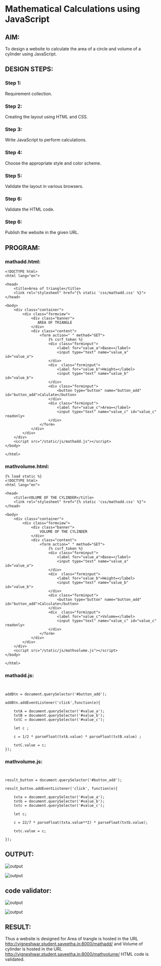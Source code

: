 # Mathematical Calculations using JavaScript
## AIM:
To design a website to calculate the area of a circle and volume of a cylinder using JavaScript.

## DESIGN STEPS:
### Step 1: 
Requirement collection.
### Step 2:
Creating the layout using HTML and CSS.
### Step 3:
Write JavaScript to perform calculations.
### Step 4:
Choose the appropriate style and color scheme.
### Step 5:
Validate the layout in various browsers.
### Step 6:
Validate the HTML code.
### Step 6:
Publish the website in the given URL.


## PROGRAM:

### mathadd.html:
```{% load static %}
<!DOCTYPE html>
<html lang="en">

<head>
    <title>Area of triangle</title>
    <link rel="stylesheet" href="{% static 'css/mathadd.css' %}">
</head>

<body>
    <div class="container">
        <div class="formview">
            <div class="banner">
               AREA OF TRIANGLE
            </div>
            <div class="content">
                <form action=" " method="GET">
                    {% csrf_token %}
                    <div class="forminput">
                        <label for="value_a">Base=</label>
                        <input type="text" name="value_a" id="value_a">
                    </div>
                    <div  class="forminput">
                        <label for="value_b">Height=</label>
                        <input type="text" name="value_b" id="value_b">
                    </div>                     
                    <div class="forminput">
                        <button type="button" name="button_add" id="button_add">Calulate</button>
                    </div>
                    <div class="forminput">
                        <label for="value_c">Area=</label>
                        <input type="text" name="value_c" id="value_c" readonly>
                    </div>
                </form>
            </div>
        </div>
    </div>
    <script src="/static/js/mathadd.js"></script>
</body>

</html>
```

### mathvolume.html:
```
{% load static %}
<!DOCTYPE html>
<html lang="en">

<head>
    <title>VOLUME OF THE CYLINDER</title>
    <link rel="stylesheet" href="{% static 'css/mathadd.css' %}">
</head>

<body>
    <div class="container">
        <div class="formview">
            <div class="banner">
                VOLUME OF THE CYLINDER
            </div>
            <div class="content">
                <form action=" " method="GET">
                    {% csrf_token %}
                    <div class="forminput">
                        <label for="value_a">Base=</label>
                        <input type="text" name="value_a" id="value_a">
                    </div>
                    <div  class="forminput">
                        <label for="value_b">Height=</label>
                        <input type="text" name="value_b" id="value_b">
                    </div>                    
                    <div class="forminput">
                        <button type="button" name="button_add" id="button_add">Calculate</button>
                    </div>
                    <div  class="forminput">
                        <label for="value_c">Volume=</label>
                        <input type="text" name="value_c" id="value_c" readonly>
                    </div>                   
                </form>
            </div>
        </div>
    </div>
    <script src="/static/js/mathvolume.js"></script>
</body>

</html>
```

### mathadd.js:
```


addBtn = document.querySelector('#button_add');

addBtn.addEventListener('click',function(e){

    txtA = document.querySelector('#value_a');
    txtB = document.querySelector('#value_b');
    txtC = document.querySelector('#value_c');

    let c ;

    c = 1/2 * parseFloat(txtA.value) * parseFloat(txtB.value) ;

    txtC.value = c;
});
```

### mathvolume.js:
```


result_button = document.querySelector('#button_add');

result_button.addEventListener('click', function(e){

    txta = document.querySelector('#value_a');
    txtb = document.querySelector('#value_b');
    txtc = document.querySelector('#value_c');
    
    let c;

    c = 22/7 * parseFloat(txta.value**2) * parseFloat(txtb.value);

    txtc.value = c;

});
```

## OUTPUT:
![output](./static/img/33.PNG)

![output](./static/img/34.PNG)

## code validator:
![output](./static/img/35.PNG)

![output](./static/img/36.PNG)


## RESULT:
Thus a website is designed for Area of trangle is hosted in the URL http://vigneshwar.student.saveetha.in:8000/mathadd/
and Volume of cylinder is hosted in the URL http://vigneshwar.student.saveetha.in:8000/mathvolume/ HTML code is validated.